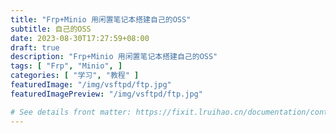 ```yaml
---
title: "Frp+Minio 用闲置笔记本搭建自己的OSS"
subtitle: 自己的OSS
date: 2023-08-30T17:27:59+08:00
draft: true
description: "Frp+Minio 用闲置笔记本搭建自己的OSS"
tags: [ "Frp", "Minio", ]
categories: [ "学习", "教程" ]
featuredImage: "/img/vsftpd/ftp.jpg"
featuredImagePreview: "/img/vsftpd/ftp.jpg"

# See details front matter: https://fixit.lruihao.cn/documentation/content-management/introduction/#front-matter
---
```


<!--more-->
